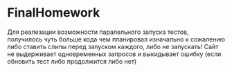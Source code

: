 # FinalHomework


Для реалезации возможности паралельного запуска тестов, получилось чуть больше кода чем планировал изначально
к сожалению либо ставить слипы перед запуском каждого, либо не запускать!
Cайт не выдерживает одновременных запросов и выкидывает ошибку (если обновить тест либо продолжится либо нет)
